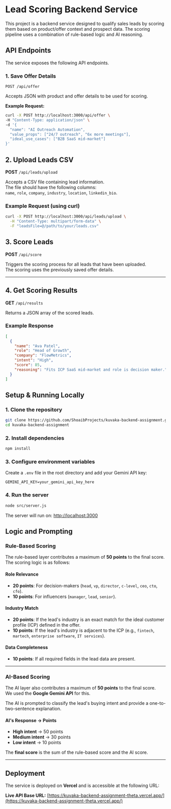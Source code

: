 # Lead Scoring Backend Service

This project is a backend service designed to qualify sales leads by scoring them based on product/offer context and prospect data. The scoring pipeline uses a combination of rule-based logic and AI reasoning.

## API Endpoints

The service exposes the following API endpoints.

### 1. Save Offer Details

`POST /api/offer`

Accepts JSON with product and offer details to be used for scoring.

**Example Request:**

```sh
curl -X POST http://localhost:3000/api/offer \
-H "Content-Type: application/json" \
-d '{
  "name": "AI Outreach Automation",
  "value_props": ["24/7 outreach", "6x more meetings"],
  "ideal_use_cases": ["B2B SaaS mid-market"]
}' 
```

## 2. Upload Leads CSV

**POST** `/api/leads/upload`

Accepts a CSV file containing lead information.  
The file should have the following columns:  
`name`, `role`, `company`, `industry`, `location`, `linkedin_bio`.

### Example Request (using curl)

```bash
curl -X POST http://localhost:3000/api/leads/upload \
  -H "Content-Type: multipart/form-data" \
  -F "leadsFile=@/path/to/your/leads.csv"
```
## 3. Score Leads

**POST** `/api/score`

Triggers the scoring process for all leads that have been uploaded.  
The scoring uses the previously saved offer details.

---

## 4. Get Scoring Results

**GET** `/api/results`

Returns a JSON array of the scored leads.

### Example Response

```json
[
  {
    "name": "Ava Patel",
    "role": "Head of Growth",
    "company": "FlowMetrics",
    "intent": "High",
    "score": 85,
    "reasoning": "Fits ICP SaaS mid-market and role is decision maker."
  }
]
```
## Setup & Running Locally

### 1. Clone the repository

```bash
git clone https://github.com/ShoaibProjects/kuvaka-backend-assignment.git
cd kuvaka-backend-assignment
```
### 2. Install dependencies

```bash
npm install
```
### 3. Configure environment variables

Create a `.env` file in the root directory and add your Gemini API key:

```env
GEMINI_API_KEY=your_gemini_api_key_here
```
### 4. Run the server

```bash
node src/server.js
```
The server will run on: [http://localhost:3000](http://localhost:3000)
## Logic and Prompting

### Rule-Based Scoring
The rule-based layer contributes a maximum of **50 points** to the final score.  
The scoring logic is as follows:

#### Role Relevance
- **20 points**: For decision-makers (`head`, `vp`, `director`, `c-level`, `ceo`, `cto`, `cfo`).
- **10 points**: For influencers (`manager`, `lead`, `senior`).

#### Industry Match
- **20 points**: If the lead's industry is an exact match for the ideal customer profile (ICP) defined in the offer.
- **10 points**: If the lead's industry is adjacent to the ICP (e.g., `fintech`, `martech`, `enterprise software`, `IT services`).

#### Data Completeness
- **10 points**: If all required fields in the lead data are present.

---

### AI-Based Scoring
The AI layer also contributes a maximum of **50 points** to the final score.  
We used the **Google Gemini API** for this.  

The AI is prompted to classify the lead's buying intent and provide a one-to-two-sentence explanation.

#### AI's Response → Points
- **High intent** → 50 points  
- **Medium intent** → 30 points  
- **Low intent** → 10 points  

The **final score** is the sum of the rule-based score and the AI score.

---

## Deployment
The service is deployed on **Vercel** and is accessible at the following URL:

**Live API Base URL:** [https://kuvaka-backend-assignment-theta.vercel.app/](https://kuvaka-backend-assignment-theta.vercel.app/)



